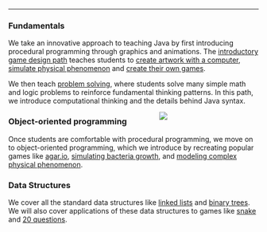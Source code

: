 <meta name="title" content="Java">
<meta name="subtitle" content="introduction">
<meta name="objective" content="learn computer science with the Java programming language">
<meta name="author" content="keshavsaharia">
<meta name="color" content="purple">
<meta name="text" content="Learn computer science through games and animations.">
<meta name="done" content="false">
<meta name="lessons" content="start,drawing,painting,animation">
<meta name="topic" content="cs">

---

### Fundamentals

We take an innovative approach to teaching Java by first introducing procedural programming through graphics and animations. The [introductory game design path](game-design) teaches students to [create artwork with a computer](drawing), [simulate physical phenomenon](physics) and [create their own games](simple-games).

We then teach [problem solving](problem-solving), where students solve many simple math and logic problems to reinforce fundamental thinking patterns. In this path, we introduce computational thinking and the details behind Java syntax.

<div class="code-window" style="float:right;width:200px;margin-left:15px;">
	<img src="agar/image/agar-exercise.gif">
</div>

### Object-oriented programming

Once students are comfortable with procedural programming, we move on to object-oriented programming, which we introduce by recreating popular games like [agar.io](agar), [simulating bacteria growth](simulations#bacteria), and [modeling complex physical phenomenon](simulations#gravity).

### Data Structures

We cover all the standard data structures like [linked lists](linked-lists) and [binary trees](binary-tree). We will also cover applications of these data structures to games like [snake](linked-lists#snake) and [20 questions](binary-tree#20-questions).
